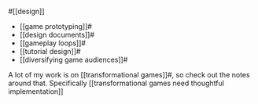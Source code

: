 #[[design]]

 - [[game prototyping]]#
 - [[design documents]]#
 - [[gameplay loops]]#
 - [[tutorial design]]#
 - [[diversifying game audiences]]#

A lot of my work is on [[transformational games]]#, so check out the notes around that. Specifically [[transformational games need thoughtful implementation]]

